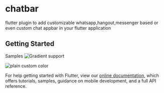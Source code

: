 # chatbar

flutter plugin to add customizable whatsapp,hangout,messenger based or even custom chat appbar in your flutter application

## Getting Started
Samples
![Gradient support](https://github.com/shivanshtalwar0/chatbar/raw/master/example/sample/sample1.png)

![plain custom color](https://github.com/shivanshtalwar0/chatbar/raw/master/example/sample/sample2.png)


For help getting started with Flutter, view our 
[online documentation](https://flutter.dev/docs), which offers tutorials, 
samples, guidance on mobile development, and a full API reference.
